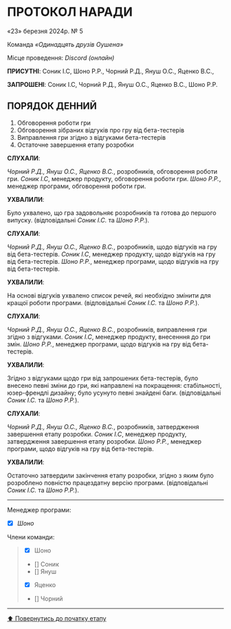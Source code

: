 # ПРОТОКОЛ НАРАДИ

«23» березня 2024р. № 5

Команда *«Одинадцять друзів Оушена»*

Місце проведення: *Discord (онлайн)*


**ПРИСУТНІ**: Соник І.С, Шоно Р.Р., Чорний Р.Д., Януш О.С., Яценко В.С.,

**ЗАПРОШЕНІ**: Соник І.С, Чорний Р.Д., Януш О.С., Яценко В.С., Шоно Р.Р.

## ПОРЯДОК ДЕННИЙ

1. Обговорення роботи гри
2. Обговорення зібраних відгуків про гру від бета-тестерів
3. Виправлення гри згідно з відгуками бета-тестерів
4. Остаточне завершення етапу розробки

**СЛУХАЛИ**:

*Чорний Р.Д., Януш О.С., Яценко В.С.*, розробників, обговорення роботи гри.
*Соник І.С*, менеджер продукту, обговорення роботи гри.
*Шоно Р.Р.*, менеджер програми, обговорення роботи гри.

**УХВАЛИЛИ**:

Було ухвалено, що гра задовольняє розробників та готова до першого випуску.
(відповідальні *Соник І.С.* та *Шоно Р.Р.*).

**СЛУХАЛИ**:

*Чорний Р.Д., Януш О.С., Яценко В.С.*, розробників, щодо відгуків на гру від бета-тестерів.
*Соник І.С*, менеджер продукту, щодо відгуків на гру від бета-тестерів.
*Шоно Р.Р.*, менеджер програми, щодо відгуків на гру від бета-тестерів.

**УХВАЛИЛИ**:

На основі відгуків ухвалено список речей, які необхідно змінити для кращої роботи програми.
(відповідальні *Соник І.С.* та *Шоно Р.Р.*).

**СЛУХАЛИ**:

*Чорний Р.Д., Януш О.С., Яценко В.С.*, розробників, виправлення гри згідно з відгуками.
*Соник І.С*, менеджер продукту, внесенння до гри змін.
*Шоно Р.Р.*, менеджер програми, щодо відгуків на гру від бета-тестерів.

**УХВАЛИЛИ**:

Згідно з відгуками щодо гри від запрошених бета-тестерів, було внесено певні зміни до гри, які направлені на покращення: стабільності, юзер-френдлі дизайну; було усунуто певні знайдені баги.
(відповідальні *Соник І.С.* та *Шоно Р.Р.*).

**СЛУХАЛИ**:

*Чорний Р.Д., Януш О.С., Яценко В.С.*, розробників, затвердження завершення етапу розробки.
*Соник І.С*, менеджер продукту, затвердження завершення етапу розробки.
*Шоно Р.Р.*, менеджер програми, щодо відгуків на гру від бета-тестерів.

**УХВАЛИЛИ**:

Остаточно затвердили закінчення етапу розробки, згідно з яким було розроблено повністю працездатну версію програми.
(відповідальні *Соник І.С.* та *Шоно Р.Р.*).

---

Менеджер програми: 		
- [x] *Шоно*

Члени команди:			

>- [x] Шоно
>- [] Соник
>- [] Януш
>- [x] Яценко
>- [] Чорний

---
[:arrow_up: Повернутись до початку етапу](/docs/1.Envisioning/README.md)
